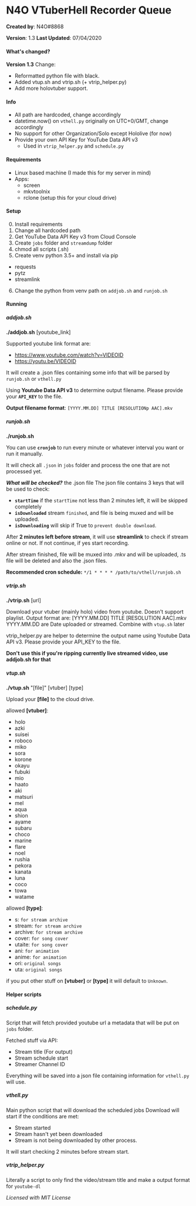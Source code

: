 # N4O VTuberHell Recorder Queue
**Created by**: N4O#8868

**Version**: 1.3
**Last Updated**: 07/04/2020

#### What's changed?
**Version 1.3** Change:
- Reformatted python file with black.
- Added vtup.sh and vtrip.sh (+ vtrip_helper.py)
- Add more holovtuber support.

#### Info
- All path are hardcoded, change accordingly
- datetime.now() on `vthell.py` originally on UTC+0/GMT, change accordingly
- No support for other Organization/Solo except Hololive (for now)
- Provide your own API Key for YouTube Data API v3
  - Used in `vtrip_helper.py` and `schedule.py`

#### Requirements
- Linux based machine (I made this for my server in mind)
- Apps:
  - screen
  - mkvtoolnix
  - rclone (setup this for your cloud drive)

#### Setup
0. Install requirements
1. Change all hardcoded path
2. Get YouTube Data API Key v3 from Cloud Console
3. Create `jobs` folder and `streamdump` folder
4. chmod all scripts (.sh)
5. Create venv python 3.5+ and install via pip
- requests
- pytz
- streamlink
6. Change the python from venv path on `addjob.sh` and `runjob.sh`

#### Running
##### addjob.sh
**./addjob.sh** [youtube_link]

Supported youtube link format are:
- https://www.youtube.com/watch?v=VIDEOID
- https://youtu.be/VIDEOID

It will create a .json files containing some info that will be parsed by `runjob.sh` or `vthell.py`

Using **Youtube Data API v3** to determine output filename.
Please provide your **`API_KEY`** to the file.

**Output filename format**: `[YYYY.MM.DD] TITLE [RESOLUTIONp AAC].mkv`


##### runjob.sh
**./runjob.sh**

You can use **`cronjob`** to run every minute or whatever interval you want or run it manually.

It will check all `.json` in `jobs` folder and process the one that are not processed yet.

***What will be checked?*** the .json file
The json file contains 3 keys that will be used to check:
- **`startTime`** if the `startTime` not less than 2 minutes left, it will be skipped completely
- **`isDownloaded`** stream `finished`, and file is being muxed and will be uploaded.
- **`isDownloading`** will skip if True to `prevent double download`.

After **2 minutes left before stream**, it will use **streamlink** to check if stream online or not.
If not continue, if yes start recording.

After stream finished, file will be muxed into .mkv and will be uploaded, .ts file will be deleted and also the .json files.

**Recommended cron schedule:**
`*/1 * * * * /path/to/vthell/runjob.sh`


##### vtrip.sh
**./vtrip.sh** [url]

Download your vtuber (mainly holo) video from youtube.
Doesn't support playlist.
Output format are: [YYYY.MM.DD] TITLE [RESOLUTION AAC].mkv
YYYY.MM.DD are Date uploaded or streamed.
Combine with `vtup.sh` later

vtrip_helper.py are helper to determine the output name using Youtube Data API v3.
Please provide your API_KEY to the file.

**Don't use this if you're ripping currently live streamed video, use addjob.sh for that**


##### vtup.sh
**./vtup.sh** "[file]" [vtuber] [type]

Upload your **[file]** to the cloud drive.

allowed **[vtuber]**:
- holo
- azki
- suisei
- roboco
- miko
- sora
- korone
- okayu
- fubuki
- mio
- haato
- aki
- matsuri
- mel
- aqua
- shion
- ayame
- subaru
- choco
- marine
- flare
- noel
- rushia
- pekora
- kanata
- luna
- coco
- towa
- watame

allowed **[type]**:
- s: `for stream archive`
- stream: `for stream archive`
- archive: `for stream archive`
- cover: `for song cover`
- utaite: `for song cover`
- ani: `for animation`
- anime: `for animation`
- ori: `original songs`
- uta: `original songs`

if you put other stuff on **[vtuber]** or **[type]**
it will default to `Unknown`.


#### Helper scripts
##### schedule.py
Script that will fetch provided youtube url a metadata that will be put on `jobs` folder.

Fetched stuff via API:
- Stream title (For output)
- Stream schedule start
- Streamer Channel ID

Everything will be saved into a json file containing information for `vthell.py` will use.

##### vthell.py
Main python script that will download the scheduled jobs
Download will start if the conditions are met:
- Stream started
- Stream hasn't yet been downloaded
- Stream is not being downloaded by other process.

It will start checking 2 minutes before stream start.

##### vtrip_helper.py
Literally a script to only find the video/stream title and make a output format for `youtube-dl`

*Licensed with MIT License*